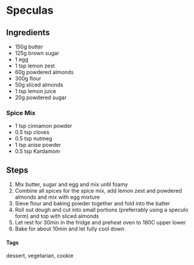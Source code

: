 # Speculas

## Ingredients

* 150g butter 
* 125g brown sugar 
* 1 egg 
* 1 tsp lemon zest 
* 60g powdered almonds 
* 300g flour 
* 50g sliced almonds
* 1 tsp lemon juice 
* 20g powdered sugar 

### Spice Mix 

* 1 tsp cinnamon powder
* 0.5 tsp cloves
* 0.5 tsp nutmeg
* 1 tsp anise powder
* 0.5 tsp Kardamom

## Steps

1. Mix butter, sugar and egg and mix until foamy
2. Combine all spices for the spice mix, add lemon zest and powdered almonds and mix with egg mixture
3. Sieve flour and baking powder together and fold into the batter
4. Roll out dough and cut into small portions (preferrably using a speculo form) and top with sliced almonds
6. Let rest for 30min in the fridge and preheat oven to 180C upper lower 
7. Bake for about 10min and let fully cool down

#### Tags
dessert, vegetarian, cookie
